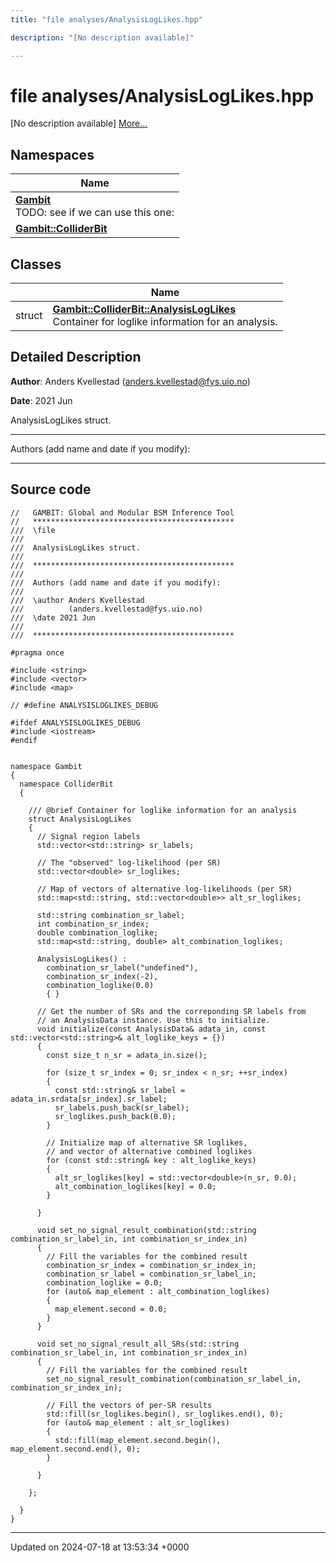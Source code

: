 ```yaml
---
title: "file analyses/AnalysisLogLikes.hpp"

description: "[No description available]"

---
```


# file analyses/AnalysisLogLikes.hpp

[No description available] [More...](#detailed-description)

## Namespaces

| Name           |
| -------------- |
| **[Gambit](/documentation/code/namespaces/namespacegambit/)** <br>TODO: see if we can use this one:  |
| **[Gambit::ColliderBit](/documentation/code/namespaces/namespacegambit_1_1colliderbit/)**  |

## Classes

|                | Name           |
| -------------- | -------------- |
| struct | **[Gambit::ColliderBit::AnalysisLogLikes](/documentation/code/classes/structgambit_1_1colliderbit_1_1analysisloglikes/)** <br>Container for loglike information for an analysis.  |

## Detailed Description


**Author**: Anders Kvellestad ([anders.kvellestad@fys.uio.no](mailto:anders.kvellestad@fys.uio.no)) 

**Date**: 2021 Jun

AnalysisLogLikes struct.



------------------

Authors (add name and date if you modify):



------------------




## Source code

```
//   GAMBIT: Global and Modular BSM Inference Tool
//   *********************************************
///  \file
///
///  AnalysisLogLikes struct.
///
///  *********************************************
///
///  Authors (add name and date if you modify):
///
///  \author Anders Kvellestad
///          (anders.kvellestad@fys.uio.no)
///  \date 2021 Jun
///
///  *********************************************

#pragma once

#include <string>
#include <vector>
#include <map>

// #define ANALYSISLOGLIKES_DEBUG

#ifdef ANALYSISLOGLIKES_DEBUG
#include <iostream>
#endif


namespace Gambit
{
  namespace ColliderBit
  {

    /// @brief Container for loglike information for an analysis
    struct AnalysisLogLikes
    {
      // Signal region labels
      std::vector<std::string> sr_labels;

      // The "observed" log-likelihood (per SR)
      std::vector<double> sr_loglikes;

      // Map of vectors of alternative log-likelihoods (per SR)
      std::map<std::string, std::vector<double>> alt_sr_loglikes;

      std::string combination_sr_label;
      int combination_sr_index;
      double combination_loglike;
      std::map<std::string, double> alt_combination_loglikes;

      AnalysisLogLikes() :
        combination_sr_label("undefined"),
        combination_sr_index(-2),
        combination_loglike(0.0)
        { }

      // Get the number of SRs and the correponding SR labels from
      // an AnalysisData instance. Use this to initialize.
      void initialize(const AnalysisData& adata_in, const std::vector<std::string>& alt_loglike_keys = {})
      {
        const size_t n_sr = adata_in.size();

        for (size_t sr_index = 0; sr_index < n_sr; ++sr_index)
        {
          const std::string& sr_label = adata_in.srdata[sr_index].sr_label;
          sr_labels.push_back(sr_label);
          sr_loglikes.push_back(0.0);
        }

        // Initialize map of alternative SR loglikes,
        // and vector of alternative combined loglikes
        for (const std::string& key : alt_loglike_keys)
        {
          alt_sr_loglikes[key] = std::vector<double>(n_sr, 0.0);
          alt_combination_loglikes[key] = 0.0;
        }

      }

      void set_no_signal_result_combination(std::string combination_sr_label_in, int combination_sr_index_in)
      {
        // Fill the variables for the combined result
        combination_sr_index = combination_sr_index_in;
        combination_sr_label = combination_sr_label_in;
        combination_loglike = 0.0;
        for (auto& map_element : alt_combination_loglikes)
        {
          map_element.second = 0.0;
        }
      }

      void set_no_signal_result_all_SRs(std::string combination_sr_label_in, int combination_sr_index_in)
      {
        // Fill the variables for the combined result
        set_no_signal_result_combination(combination_sr_label_in, combination_sr_index_in);

        // Fill the vectors of per-SR results
        std::fill(sr_loglikes.begin(), sr_loglikes.end(), 0);
        for (auto& map_element : alt_sr_loglikes)
        {
          std::fill(map_element.second.begin(), map_element.second.end(), 0);
        }

      }

    };

  }
}
```


-------------------------------

Updated on 2024-07-18 at 13:53:34 +0000
